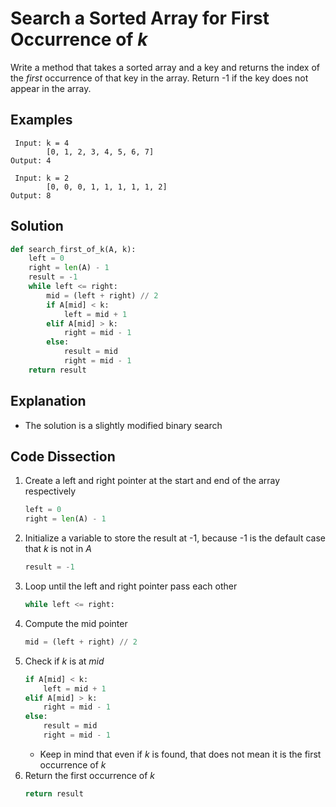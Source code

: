# Search a Sorted Array for First Occurrence of _k_
Write a method that takes a sorted array and a key and returns the index of the _first_ occurrence of that key in the array. Return -1 if the key does not appear in the array.

## Examples
```
 Input: k = 4
        [0, 1, 2, 3, 4, 5, 6, 7]
Output: 4

 Input: k = 2
        [0, 0, 0, 1, 1, 1, 1, 1, 2]
Output: 8
```

## Solution
```python
def search_first_of_k(A, k):
    left = 0
    right = len(A) - 1
    result = -1
    while left <= right:
        mid = (left + right) // 2
        if A[mid] < k:
            left = mid + 1
        elif A[mid] > k:
            right = mid - 1
        else:
            result = mid
            right = mid - 1
    return result
```

## Explanation
* The solution is a slightly modified binary search

## Code Dissection
1. Create a left and right pointer at the start and end of the array respectively
    ```python
    left = 0
    right = len(A) - 1
    ```
2. Initialize a variable to store the result at -1, because -1 is the default case that _k_ is not in _A_
    ```python
    result = -1
    ```
3. Loop until the left and right pointer pass each other
    ```python
    while left <= right:
    ```
4. Compute the mid pointer
    ```python
    mid = (left + right) // 2
    ```
5. Check if _k_ is at _mid_
    ```python
    if A[mid] < k:
        left = mid + 1
    elif A[mid] > k:
        right = mid - 1
    else:
        result = mid
        right = mid - 1
    ```
    * Keep in mind that even if _k_ is found, that does not mean it is the first occurrence of _k_
6. Return the first occurrence of _k_
    ```python
    return result
    ```